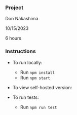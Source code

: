 ### Project

Don Nakashima

10/15/2023

6 hours

### Instructions

- To run locally:
  - Run `npm install`
  - Run `npm start`
- To view self-hosted version:

- To run tests:
  - Run `npm run test`
